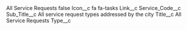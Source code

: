 <?xml version="1.0" encoding="UTF-8"?>
<CustomMetadata xmlns="http://soap.sforce.com/2006/04/metadata" xmlns:xsi="http://www.w3.org/2001/XMLSchema-instance" xmlns:xsd="http://www.w3.org/2001/XMLSchema">
    <label>All Service Requests</label>
    <protected>false</protected>
    <values>
        <field>Icon__c</field>
        <value xsi:type="xsd:string">fa fa-tasks</value>
    </values>
    <values>
        <field>Link__c</field>
        <value xsi:nil="true"/>
    </values>
    <values>
        <field>Service_Code__c</field>
        <value xsi:nil="true"/>
    </values>
    <values>
        <field>Sub_Title__c</field>
        <value xsi:type="xsd:string">All service request types addressed by the city</value>
    </values>
    <values>
        <field>Title__c</field>
        <value xsi:type="xsd:string">All Service Requests</value>
    </values>
    <values>
        <field>Type__c</field>
        <value xsi:nil="true"/>
    </values>
</CustomMetadata>
